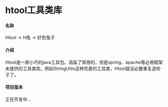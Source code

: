 # htool工具类库

#### 名称
Htool -> H兔 -> 好色兔子

#### 介绍
Htool是一款小巧的java工具包。涵盖了常用的，但是spring、apache等必用框架未提供的工具类库。例如StringUtils这种完善的工具类，Htool就没必要重复造轮子了。

#### 项目版本
正在开发中...


